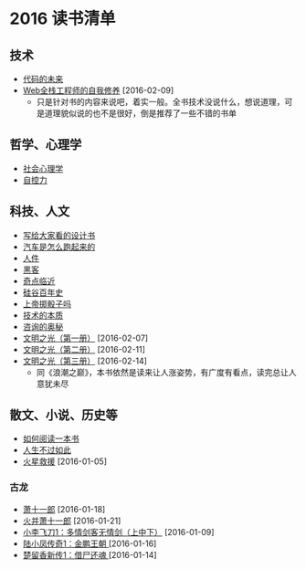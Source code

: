 # 2016 读书清单

## 技术

* [代码的未来](http://book.douban.com/subject/24536403/)
* [Web全栈工程师的自我修养](http://book.douban.com/subject/26598045/) [2016-02-09]
    * 只是针对书的内容来说吧，着实一般。全书技术没说什么，想说道理，可是道理貌似说的也不是很好，倒是推荐了一些不错的书单

## 哲学、心理学

* [社会心理学](http://book.douban.com/subject/1476651/)
* [自控力](http://book.douban.com/subject/10786473/)

## 科技、人文

* [写给大家看的设计书](http://book.douban.com/subject/3323633/)
* [汽车是怎么跑起来的](http://book.douban.com/subject/25761310/)
* [人件](http://book.douban.com/subject/1108725/)
* [黑客](http://book.douban.com/subject/6860890/)
* [奇点临近](http://book.douban.com/subject/6855803/)
* [硅谷百年史](http://book.douban.com/subject/25857804/)
* [上帝掷骰子吗](http://book.douban.com/subject/1467022/)
* [技术的本质](http://book.douban.com/subject/25846075/)
* [咨询的奥秘](http://book.douban.com/subject/25785829/)
* [文明之光（第一册）](http://book.douban.com/subject/25902942/) [2016-02-07]
* [文明之光（第二册）](http://book.douban.com/subject/25902222/) [2016-02-11]
* [文明之光（第三册）](http://book.douban.com/subject/26275177/) [2016-02-14]
    * 同《浪潮之巅》，本书依然是读来让人涨姿势，有广度有看点，读完总让人意犹未尽

## 散文、小说、历史等

* [如何阅读一本书](http://book.douban.com/subject/1013208/)
* [人生不过如此](http://book.douban.com/subject/1987453/)
* [火星救援](http://book.douban.com/subject/26586492/) [2016-01-05]

### 古龙

* [萧十一郎](http://book.douban.com/subject/21778489/) [2016-01-18]
* [火并萧十一郎](http://book.douban.com/subject/1738644/) [2016-01-21]
* [小李飞刀1：多情剑客无情剑（上中下）](http://book.douban.com/subject/20397330/) [2016-01-09]
* [陆小凤传奇1：金鹏王朝 ](http://book.douban.com/subject/20516999/) [2016-01-16]
* [楚留香新传1：借尸还魂 ](http://book.douban.com/subject/20397334/) [2016-01-14]
